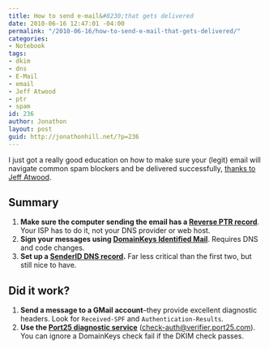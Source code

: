 ```yaml
---
title: How to send e-mail&#8230;that gets delivered
date: 2010-06-16 12:47:01 -04:00
permalink: "/2010-06-16/how-to-send-e-mail-that-gets-delivered/"
categories:
- Notebook
tags:
- dkim
- dns
- E-Mail
- email
- Jeff Atwood
- ptr
- spam
id: 236
author: Jonathon
layout: post
guid: http://jonathonhill.net/?p=236
---
```


I just got a really good education on how to make sure your (legit) email will navigate common spam blockers and be delivered successfully, <a title="So You'd Like to Send Some Email (Through Code)" href="http://www.codinghorror.com/blog/2010/04/so-youd-like-to-send-some-email-through-code.html" target="_blank">thanks to Jeff Atwood</a>.

## Summary

  1. **Make sure the computer sending the email has a <a href="http://aplawrence.com/Blog/B961.html" target="_blank">Reverse PTR record</a>**. Your ISP has to do it, not your DNS provider or web host.
  2. **Sign your messages using <a href="http://en.wikipedia.org/wiki/DKIM" target="_blank">DomainKeys Identified Mail</a>**. Requires DNS and code changes.
  3. **Set up a <a href="http://en.wikipedia.org/wiki/Sender_ID" target="_blank">SenderID DNS record</a>.** Far less critical than the first two, but still nice to have.

## Did it work?

  1. **Send a message to a GMail account**&#8211;they provide excellent diagnostic headers. Look for `Received-SPF` and `Authentication-Results`.
  2. **Use the [Port25 diagnostic service](mailto:check-auth@verifier.port25.com)** (check-auth@verifier.port25.com). You can ignore a DomainKeys check fail if the DKIM check passes.